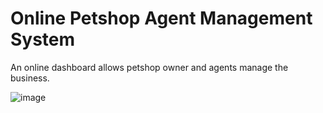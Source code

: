# Online Petshop Agent Management System


An online dashboard allows petshop owner and agents manage the business. 


![image](https://user-images.githubusercontent.com/95115804/206956528-8c9cbd25-9bba-4655-b276-ff545414e66d.png)

